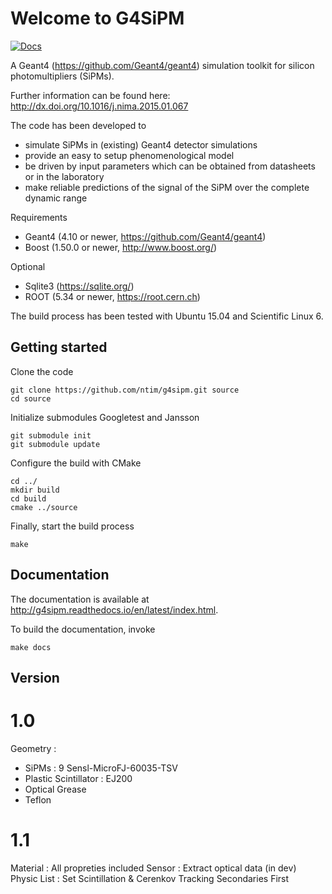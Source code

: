 # Welcome to G4SiPM

[![Docs](https://readthedocs.org/projects/g4sipm/badge/)](http://g4sipm.readthedocs.io/en/latest/index.html)

A Geant4 (https://github.com/Geant4/geant4) simulation toolkit for silicon photomultipliers (SiPMs).

Further information can be found here: http://dx.doi.org/10.1016/j.nima.2015.01.067

The code has been developed to
 * simulate SiPMs in (existing) Geant4 detector simulations
 * provide an easy to setup phenomenological model
 * be driven by input parameters which can be obtained from datasheets or in the laboratory
 * make reliable predictions of the signal of the SiPM over the complete dynamic range
 
Requirements
 * Geant4 (4.10 or newer, https://github.com/Geant4/geant4)
 * Boost (1.50.0 or newer, http://www.boost.org/)

Optional
 * Sqlite3 (https://sqlite.org/)
 * ROOT (5.34 or newer, https://root.cern.ch)
 
The build process has been tested with Ubuntu 15.04 and Scientific Linux 6.

## Getting started

Clone the code

    git clone https://github.com/ntim/g4sipm.git source
    cd source

Initialize submodules Googletest and Jansson    
    
    git submodule init
    git submodule update
    
Configure the build with CMake

    cd ../
    mkdir build
    cd build
    cmake ../source
    
Finally, start the build process

    make
    
## Documentation

The documentation is available at http://g4sipm.readthedocs.io/en/latest/index.html.

To build the documentation, invoke

    make docs

## Version

# 1.0 
Geometry : 
* SiPMs : 9 Sensl-MicroFJ-60035-TSV
* Plastic Scintillator : EJ200
* Optical Grease
* Teflon

# 1.1
Material : All propreties included
Sensor : Extract optical data (in dev)
Physic List : Set Scintillation & Cerenkov Tracking Secondaries First
